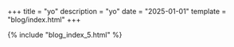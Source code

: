 +++
title = "yo"
description = "yo"
date = "2025-01-01"
template = "blog/index.html"
+++

{% include "blog_index_5.html" %}

